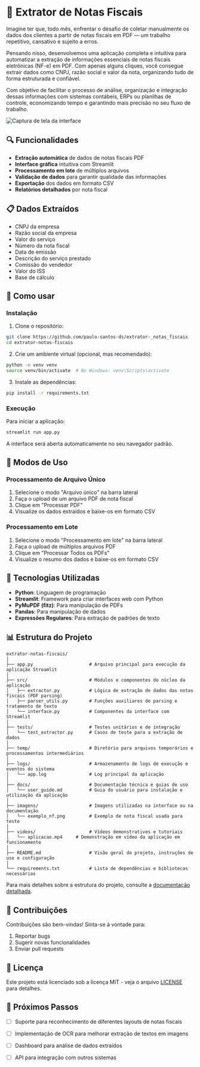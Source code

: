 # 📄 Extrator de Notas Fiscais

Imagine ter que, todo mês, enfrentar o desafio de coletar manualmente os dados dos clientes a partir de notas fiscais em PDF — um trabalho repetitivo, cansativo e sujeito a erros.

Pensando nisso, desenvolvemos uma aplicação completa e intuitiva para automatizar a extração de informações essenciais de notas fiscais eletrônicas (NF-e) em PDF. Com apenas alguns cliques, você consegue extrair dados como CNPJ, razão social e valor da nota, organizando tudo de forma estruturada e confiável.

Com objetivo de facilitar o processo de análise, organização e integração dessas informações com sistemas contábeis, ERPs ou planilhas de controle, economizando tempo e garantindo mais precisão no seu fluxo de trabalho.



![Captura de tela da interface](docs/screenshots/interface.png)

## 🔍 Funcionalidades

- **Extração automática** de dados de notas fiscais PDF
- **Interface gráfica** intuitiva com Streamlit
- **Processamento em lote** de múltiplos arquivos
- **Validação de dados** para garantir qualidade das informações
- **Exportação** dos dados em formato CSV
- **Relatórios detalhados** por nota fiscal

## 📋 Dados Extraídos

- CNPJ da empresa
- Razão social da empresa
- Valor do serviço
- Número da nota fiscal
- Data de emissão
- Descrição do serviço prestado
- Comissão do vendedor
- Valor do ISS
- Base de cálculo

## 🚀 Como usar

### Instalação

1. Clone o repositório:
```bash
git clone https://github.com/paulo-santos-ds/extrator-_notas_fiscais
cd extrator-notas-fiscais
```

2. Crie um ambiente virtual (opcional, mas recomendado):
```bash
python -m venv venv
source venv/bin/activate  # No Windows: venv\Scripts\activate
```

3. Instale as dependências:
```bash
pip install -r requirements.txt
```

### Execução

Para iniciar a aplicação:
```bash
streamlit run app.py
```

A interface será aberta automaticamente no seu navegador padrão.

## 📱 Modos de Uso

### Processamento de Arquivo Único

1. Selecione o modo "Arquivo único" na barra lateral
2. Faça o upload de um arquivo PDF de nota fiscal
3. Clique em "Processar PDF"
4. Visualize os dados extraídos e baixe-os em formato CSV

### Processamento em Lote

1. Selecione o modo "Processamento em lote" na barra lateral
2. Faça o upload de múltiplos arquivos PDF
3. Clique em "Processar Todos os PDFs"
4. Visualize o resumo dos dados e baixe-os em formato CSV

## 🧰 Tecnologias Utilizadas

- **Python**: Linguagem de programação
- **Streamlit**: Framework para criar interfaces web com Python
- **PyMuPDF (fitz)**: Para manipulação de PDFs
- **Pandas**: Para manipulação de dados
- **Expressões Regulares**: Para extração de padrões de texto

## 📊 Estrutura do Projeto

```
extrator-notas-fiscais/
│
├── app.py                     # Arquivo principal para execução da aplicação Streamlit
│
├── src/                       # Módulos e componentes do núcleo da aplicação
│   ├── extractor.py           # Lógica de extração de dados das notas fiscais (PDF parsing)
│   ├── parser_utils.py        # Funções auxiliares de parsing e tratamento de texto
│   └── interface.py           # Componentes da interface com Streamlit
│
├── tests/                     # Testes unitários e de integração
│   └── test_extractor.py      # Casos de teste para a extração de dados
│
├── temp/                      # Diretório para arquivos temporários e processamentos intermediários
│
├── logs/                      # Armazenamento de logs de execução e eventos do sistema
│   └── app.log                # Log principal da aplicação
│
├── docs/                      # Documentação técnica e guias de uso
│   └── user_guide.md          # Guia do usuário para instalação e utilização da aplicação
│
├── imagens/                   # Imagens utilizadas na interface ou na documentação
│   └── exemplo_nf.png         # Exemplo de nota fiscal usada para teste
│
├── videos/                    # Vídeos demonstrativos e tutoriais
│   └── aplicacao.mp4     # Demonstração em vídeo da aplicação em funcionamento
│
├── README.md                  # Visão geral do projeto, instruções de uso e configuração
│
└── requirements.txt           # Lista de dependências e bibliotecas necessárias

```



Para mais detalhes sobre a estrutura do projeto, consulte a [documentação detalhada](docs/structure.md).

## 🤝 Contribuições

Contribuições são bem-vindas! Sinta-se à vontade para:

1. Reportar bugs
2. Sugerir novas funcionalidades
3. Enviar pull requests

## 📄 Licença

Este projeto está licenciado sob a licença MIT - veja o arquivo [LICENSE](LICENSE) para detalhes.

## 🔮 Próximos Passos

- [ ] Suporte para reconhecimento de diferentes layouts de notas fiscais
- [ ] Implementação de OCR para melhorar extração de textos em imagens
- [ ] Dashboard para análise de dados extraídos
- [ ] API para integração com outros sistemas


